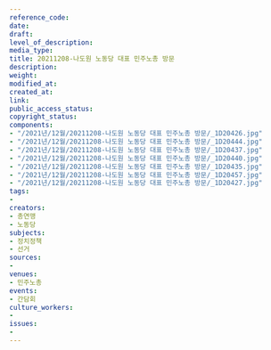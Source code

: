 ```yaml
---
reference_code: 
date: 
draft: 
level_of_description: 
media_type: 
title: 20211208-나도원 노동당 대표 민주노총 방문
description: 
weight: 
modified_at: 
created_at: 
link: 
public_access_status: 
copyright_status: 
components:
- "/2021년/12월/20211208-나도원 노동당 대표 민주노총 방문/_1D20426.jpg"
- "/2021년/12월/20211208-나도원 노동당 대표 민주노총 방문/_1D20444.jpg"
- "/2021년/12월/20211208-나도원 노동당 대표 민주노총 방문/_1D20437.jpg"
- "/2021년/12월/20211208-나도원 노동당 대표 민주노총 방문/_1D20440.jpg"
- "/2021년/12월/20211208-나도원 노동당 대표 민주노총 방문/_1D20435.jpg"
- "/2021년/12월/20211208-나도원 노동당 대표 민주노총 방문/_1D20457.jpg"
- "/2021년/12월/20211208-나도원 노동당 대표 민주노총 방문/_1D20427.jpg"
tags:
- 
creators:
- 총연맹
- 노동당
subjects:
- 정치정책
- 선거
sources:
- 
venues:
- 민주노총
events:
- 간담회
culture_workers:
- 
issues:
- 
---
```

